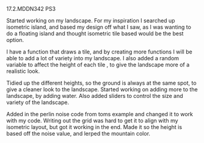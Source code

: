 17.2.MDDN342 PS3

Started working on my landscape. For my inspiration I searched up isometric island, and based my design off what I saw, as I was wanting to do a floating island and thought isometric tile based would be the best option. 

I have a function that draws a tile, and by creating more functions I will be able to add a lot of variety into my landscape. I also added a random variable to affect the height of each tile , to give the landscape more of a realistic look.

Tidied up the different heights, so the ground is always at the same spot, to give a cleaner look to the landscape. Started working on adding more to the landscape, by adding water. Also added sliders to control the size and variety of the landscape.

Added in the perlin noise code from toms example and changed it to work with my code. Writing out the grid was hard to get it to align with my isometric layout, but got it working in the end. Made it so the height is based off the noise value, and lerped the mountain color.